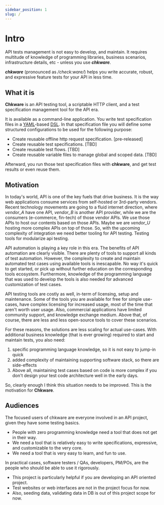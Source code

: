 ```yaml
---
sidebar_position: 1
slug: /
---
```


# Intro

API tests management is not easy to develop, and maintain. It requires multitude of knowledge of programming libraries, business scenarios, infrastructure details, etc - unless you use ***chkware***.

***chkware*** (pronounced as */check:ware/*) helps you write accurate, robust, and expressive feature tests for your API in less time.

## What it is

**Chkware** is an API testing tool, a scriptable HTTP client, and a test specification management tool for the API era.

It is available as a command-line application. You write test specification files in a [YAML](https://yaml.org/)-based [DSL](https://en.wikipedia.org/wiki/Domain-specific_language). In that specification file you will define some structured configurations to be used for the following purpose:

- Create reusable offline http request specification. [pre-released]
- Create reusable test specifications. [TBD]
- Create reusable test flows. [TBD]
- Create reusable variable files to manage global and scoped data. [TBD]

Afterward, you run those test specification files with **chkware**, and get test results or even reuse them.

## Motivation

In today's world, API is one of the key fuels that drive business. It is the way web applications consume services from self-hosted or 3rd-party vendors. Recent technology movements are going to a fluid internet direction, where *vendor_A* have one API, *vendor_B* is another API provider, while we are the consumers (e-commerce, fin-tech) of those vendor APIs. We use those APIs to host our contents based on those APIs. Maybe we are *vendor_U* hosting more complex APIs on top of those. So, with the upcoming complexity of integration we need better tooling for API testing. Testing tools for modularize api testing.
 
API automation is playing a key role in this era. The benefits of API automation are clearly visible. There are plenty of tools to support all kinds of test automation. However, the complexity to create and maintain automated test cases using available tools is inescapable. No way it's quick to get started, or pick up without further education on the corresponding tools ecosystem. Furthermore, knowledge of the programming language that was used to develop the tools is also needed for advanced customization of test cases.

API testing tools are costly as well, in-term of licensing, setup and maintenance. Some of the tools you are available for free for simple use-cases, have complex licensing for increased usage, most of the time that aren't worth user usage. Also, commercial applications have limited community support, and knowledge exchange medium.  Above that, of course, there are less and less open-source tools to cover these scenarios.

For these reasons, the solutions are less scaling for actual use-cases. With additional business knowledge (that is ever growing) required to start and maintain tests, you also need:
1) specific programming language knowledge, so it is not easy to jump-in quick
2) added complexity of maintaining supporting software stack, so there are side-effects
3) Above all, maintaining test cases based on code is more complex if you don't design your test code architecture well in the early days.
 
So, clearly enough I think this situation needs to be improved. This is the motivation for **Chkware**.

## Audiences

The focused users of chkware are everyone involved in an API project, given they have some testing basics. 
 
- People with zero programming knowledge need a tool that does not get in their way. 
- We need a tool that is relatively easy to write specifications, expressive, and customizable to the very core. 
- We need a tool that is very easy to learn, and fun to use.
 
In practical cases, software testers / QAs, developers, PM/POs, are the people who should be able to use it rigorously.

- This project is particularly helpful if you are developing an API oriented project.
- Test websites or web interfaces are not in the project focus for now.
- Also, seeding data, validating data in DB is out of this project scope for now.
